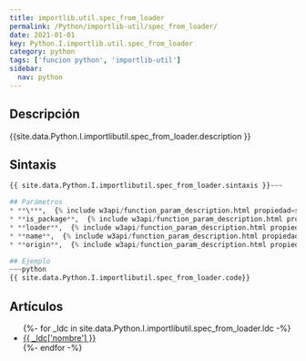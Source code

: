 ```yaml
---
title: importlib.util.spec_from_loader
permalink: /Python/importlib-util/spec_from_loader/
date: 2021-01-01
key: Python.I.importlib.util.spec_from_loader
category: python
tags: ['funcion python', 'importlib-util']
sidebar: 
  nav: python
---
```


## Descripción
{{site.data.Python.I.importlibutil.spec_from_loader.description }}

## Sintaxis
~~~python
{{ site.data.Python.I.importlibutil.spec_from_loader.sintaxis }}~~~

## Parámetros
* **\***,  {% include w3api/function_param_description.html propiedad=site.data.Python.I.importlib.util.spec_from_loader valor="*" %}
* **is_package**,  {% include w3api/function_param_description.html propiedad=site.data.Python.I.importlib.util.spec_from_loader valor="is_package" %}
* **loader**,  {% include w3api/function_param_description.html propiedad=site.data.Python.I.importlib.util.spec_from_loader valor="loader" %}
* **name**,  {% include w3api/function_param_description.html propiedad=site.data.Python.I.importlib.util.spec_from_loader valor="name" %}
* **origin**,  {% include w3api/function_param_description.html propiedad=site.data.Python.I.importlib.util.spec_from_loader valor="origin" %}

## Ejemplo
~~~python
{{ site.data.Python.I.importlibutil.spec_from_loader.code}}
~~~

## Artículos
<ul>
{%- for _ldc in site.data.Python.I.importlibutil.spec_from_loader.ldc -%}
   <li>
       <a href="{{_ldc['url'] }}">{{ _ldc['nombre'] }}</a>
   </li>
{%- endfor -%}
</ul>
